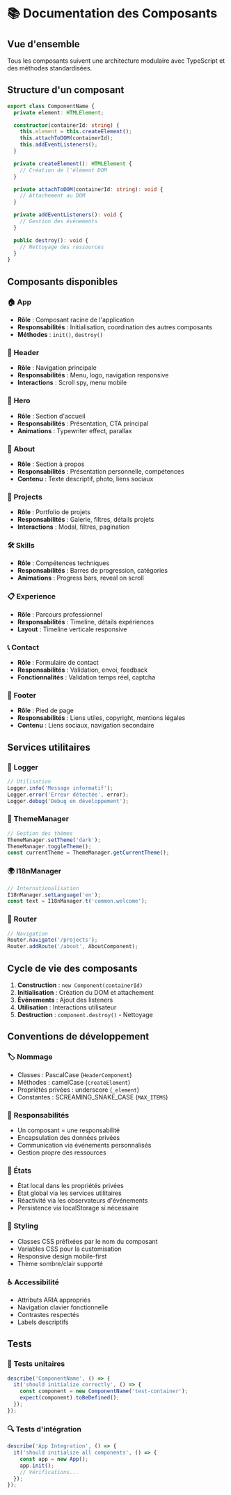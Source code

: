 # 📚 Documentation des Composants

## Vue d'ensemble

Tous les composants suivent une architecture modulaire avec TypeScript et des méthodes standardisées.

## Structure d'un composant

```typescript
export class ComponentName {
  private element: HTMLElement;

  constructor(containerId: string) {
    this.element = this.createElement();
    this.attachToDOM(containerId);
    this.addEventListeners();
  }

  private createElement(): HTMLElement {
    // Création de l'élément DOM
  }

  private attachToDOM(containerId: string): void {
    // Attachement au DOM
  }

  private addEventListeners(): void {
    // Gestion des événements
  }

  public destroy(): void {
    // Nettoyage des ressources
  }
}
```

## Composants disponibles

### 🏠 **App**
- **Rôle** : Composant racine de l'application
- **Responsabilités** : Initialisation, coordination des autres composants
- **Méthodes** : `init()`, `destroy()`

### 🧭 **Header**
- **Rôle** : Navigation principale
- **Responsabilités** : Menu, logo, navigation responsive
- **Interactions** : Scroll spy, menu mobile

### 🎯 **Hero**
- **Rôle** : Section d'accueil
- **Responsabilités** : Présentation, CTA principal
- **Animations** : Typewriter effect, parallax

### 👤 **About**
- **Rôle** : Section à propos
- **Responsabilités** : Présentation personnelle, compétences
- **Contenu** : Texte descriptif, photo, liens sociaux

### 💼 **Projects**
- **Rôle** : Portfolio de projets
- **Responsabilités** : Galerie, filtres, détails projets
- **Interactions** : Modal, filtres, pagination

### 🛠️ **Skills**
- **Rôle** : Compétences techniques
- **Responsabilités** : Barres de progression, catégories
- **Animations** : Progress bars, reveal on scroll

### 📋 **Experience**
- **Rôle** : Parcours professionnel
- **Responsabilités** : Timeline, détails expériences
- **Layout** : Timeline verticale responsive

### 📞 **Contact**
- **Rôle** : Formulaire de contact
- **Responsabilités** : Validation, envoi, feedback
- **Fonctionnalités** : Validation temps réel, captcha

### 🦶 **Footer**
- **Rôle** : Pied de page
- **Responsabilités** : Liens utiles, copyright, mentions légales
- **Contenu** : Liens sociaux, navigation secondaire

## Services utilitaires

### 📝 **Logger**
```typescript
// Utilisation
Logger.info('Message informatif');
Logger.error('Erreur détectée', error);
Logger.debug('Debug en développement');
```

### 🎨 **ThemeManager**
```typescript
// Gestion des thèmes
ThemeManager.setTheme('dark');
ThemeManager.toggleTheme();
const currentTheme = ThemeManager.getCurrentTheme();
```

### 🌍 **I18nManager**
```typescript
// Internationalisation
I18nManager.setLanguage('en');
const text = I18nManager.t('common.welcome');
```

### 🧭 **Router**
```typescript
// Navigation
Router.navigate('/projects');
Router.addRoute('/about', AboutComponent);
```

## Cycle de vie des composants

1. **Construction** : `new Component(containerId)`
2. **Initialisation** : Création du DOM et attachement
3. **Événements** : Ajout des listeners
4. **Utilisation** : Interactions utilisateur
5. **Destruction** : `component.destroy()` - Nettoyage

## Conventions de développement

### 🏷️ **Nommage**
- Classes : PascalCase (`HeaderComponent`)
- Méthodes : camelCase (`createElement`)
- Propriétés privées : underscore (`_element`)
- Constantes : SCREAMING_SNAKE_CASE (`MAX_ITEMS`)

### 🎯 **Responsabilités**
- Un composant = une responsabilité
- Encapsulation des données privées
- Communication via événements personnalisés
- Gestion propre des ressources

### 🔄 **États**
- État local dans les propriétés privées
- État global via les services utilitaires
- Réactivité via les observateurs d'événements
- Persistence via localStorage si nécessaire

### 🎨 **Styling**
- Classes CSS préfixées par le nom du composant
- Variables CSS pour la customisation
- Responsive design mobile-first
- Thème sombre/clair supporté

### ♿ **Accessibilité**
- Attributs ARIA appropriés
- Navigation clavier fonctionnelle
- Contrastes respectés
- Labels descriptifs

## Tests

### 🧪 **Tests unitaires**
```typescript
describe('ComponentName', () => {
  it('should initialize correctly', () => {
    const component = new ComponentName('test-container');
    expect(component).toBeDefined();
  });
});
```

### 🔍 **Tests d'intégration**
```typescript
describe('App Integration', () => {
  it('should initialize all components', () => {
    const app = new App();
    app.init();
    // Vérifications...
  });
});
```